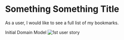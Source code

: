 # Something Something Title #

As a user,
I would like to see a full list of my bookmarks.

Initial Domain Model
![1st user story](https://user-images.githubusercontent.com/37814580/59670702-43d9d180-91b4-11e9-9772-150858da8232.jpg)
